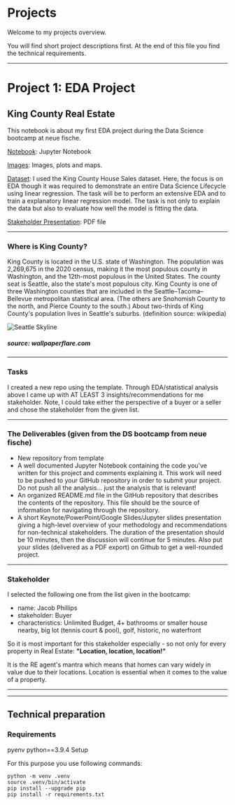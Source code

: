 # Projects

Welcome to my projects overview.

You will find short project descriptions first.
At the end of this file you find the technical requirements.

---

# __Project 1: EDA Project__

## __King County Real Estate__

This notebook is about my first EDA project during the Data Science bootcamp at neue fische. 

[Notebook](Project_1/notebooks): Jupyter Notebook

[Images](Project_1/images): Images, plots and maps.

[Dataset](Project_1/data): I used the King County House Sales dataset. Here, the focus is on EDA though it was required to demonstrate an entire Data Science Lifecycle using linear regression. The task will be to perform an extensive EDA and to train a explanatory linear regression model. The task is not only to explain the data but also to evaluate how well the model is fitting the data. 

[Stakeholder Presentation](https://github.com/IronMan2483/Projects/blob/main/Project_1/Stakeholder_JP.pdf): PDF file

---

### __Where is King County?__

King County is located in the U.S. state of Washington. The population was 2,269,675 in the 2020 census, making it the most populous county in Washington, and the 12th-most populous in the United States. The county seat is Seattle, also the state's most populous city. King County is one of three Washington counties that are included in the Seattle–Tacoma–Bellevue metropolitan statistical area. (The others are Snohomish County to the north, and Pierce County to the south.) About two-thirds of King County's population lives in Seattle's suburbs. (definition source: wikipedia)

![Seattle Skyline](Project_1/images/wallpaperflare.com_wallpaper.jpg)

##### source: wallpaperflare.com

---

### __Tasks__

I created a new repo using the template. Through EDA/statistical analysis above I came up with AT LEAST 3 insights/recommendations for me stakeholder. Note, I could take either the perspective of a buyer or a seller and chose the stakeholder from the given list. 

---

### __The Deliverables (given from the DS bootcamp from neue fische)__

* New repository from template
* A well documented Jupyter Notebook containing the code you've written for this project and comments explaining it. This work will need to be pushed to your GitHub repository in order to submit your project. Do not push all the analysis... just the analysis that is relevant!
* An organized README.md file in the GitHub repository that describes the contents of the repository. This file should be the source of information for navigating through the repository.
* A short Keynote/PowerPoint/Google Slides/Jupyter slides presentation giving a high-level overview of your methodology and recommendations for non-technical stakeholders. The duration of the presentation should be 10 minutes, then the discussion will continue for 5 minutes. Also put your slides (delivered as a PDF export) on Github to get a well-rounded project.

---

### __Stakeholder__

I selected the following one from the list given in the bootcamp:

* name: Jacob Phillips
* stakeholder: Buyer
* characteristics: Unlimited Budget, 4+ bathrooms or smaller house nearby, big lot (tennis court & pool), golf, historic, no waterfront

So it is most important for this stakeholder especially - so not only for every property in Real Estate: 
__"Location, location, location!"__ 

It is the RE agent's mantra which means that homes can vary widely in value due to their locations. Location is essential when it comes to the value of a property.

---
---

## __Technical preparation__


### __Requirements__

pyenv
python==3.9.4
Setup

For this purpose you use following commands:

````
python -m venv .venv
source .venv/bin/activate
pip install --upgrade pip
pip install -r requirements.txt

````
